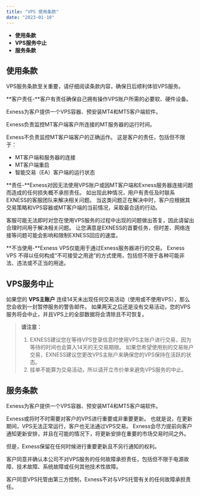 ```yaml
---
title: "VPS 使用条款"
date: "2023-01-10"
---
```


- **使用条款**
- **VPS服务中止**
- **服务条款**

## 使用条款

VPS服务条款至关重要，请仔细阅读条款内容，确保日后顺利体验VPS服务。

**客户责任-**客户有责任确保自己拥有操作VPS账户所需的必要软、硬件设备。

Exness为客户提供一个VPS容器、预安装MT4和MT5客户端软件。

Exness负责监控MT客户端客户所连接的MT服务器的运行时间。

Exness不负责监控MT客户端客户的正确运作。 这是客户的责任，包括但不限于：

- MT客户端和服务器的连接
- MT客户端重启
- 智能交易（EA）客户端的运行状态

**责任-**Exness对因无法使用VPS账户或因MT客户端和Exness服务器连接问题而造成的任何损失概不承担责任。 如出现此种情况，用户有责任及时联系EXNESS的客服团队来解决相关问题。 当这类问题正在解决中时，客户应根据其交易策略和VPS容器或MT客户端的当前情况，采取最合适的行动。

客服可能无法即时对您在使用VPS服务的过程中出现的问题做出答复，因此请留出合理时间用于解决相关问题。 让您满意是EXNESS的首要任务，但时差、网络连接等问题可能会影响和限制EXNESS回应的速度。

**不当使用-**Exness VPS仅能用于通过Exness服务器进行的交易。 Exness VPS 不得以任何构成“不可接受之用途”的方式使用，包括但不限于各种可能非法、违法或不正当的用途。

## VPS服务中止

如果您的 **VPS主账户** 连续14天未出现任何交易活动（使用或不使用VPS），那么您会收到一封暂停服务的警告邮件。 如果两天之后还是没有交易活动，您的VPS服务将会中止，并且VPS上的全部数据将会清除且不可恢复。

> **请注意：**
> 1. EXNESS建议您在等待VPS登录信息时使用VPS主账户进行交易，因为等待的时间也会算入14天的无交易期限。 如果您希望使用别的交易账户交易，EXNESS建议您更改VPS主账户来确保您的VPS保持在活跃的状态。
> 2. 挂单不能算为交易活动，所以请开立市价单来避免VPS服务的中止。

## 服务条款

Exness为客户提供一个VPS容器、预安装MT4和MT5客户端软件。

Exness或将时不时需要对客户的VPS进行重要或非重要更新。 也就是说，在更新期间，VPS无法正常运行，客户也无法通过VPS交易。 Exness会尽力提前向客户通知更新安排，并且在可能的情况下，将更新安排在重要的市场交易时间之外。

但是，Exness保留在任何时候进行重要更新且不另行通知的权利。

客户同意并确认本公司不对VPS服务的任何故障承担责任，包括但不限于电源故障、技术故障、系统故障或任何其他技术性故障。

客户同意VPS托管由第三方控制，Exness不对与VPS托管有关的任何故障承担责任。

